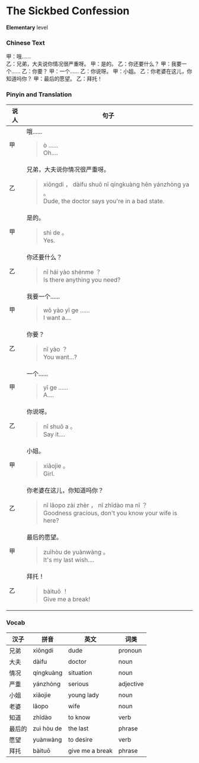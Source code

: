 # The Sickbed Confession
**Elementary** level
### Chinese Text
甲：哦......<br />乙：兄弟，大夫说你情况很严重呀。
甲：是的。
乙：你还要什么？
甲：我要一个......
乙：你要？
甲：一个......
乙：你说呀。
甲：小姐。
乙：你老婆在这儿，你知道吗你？
甲：最后的愿望。
乙：拜托！

### Pinyin and Translation
|说人|句子|
|----|----|
|甲|哦......<blockquote>ò ......<br />Oh....</blockquote>|
|乙|兄弟，大夫说你情况很严重呀。<blockquote>xiōngdi ， dàifu shuō nǐ qíngkuàng hěn yánzhòng ya 。<br />Dude, the doctor says you're in a bad state.</blockquote>|
|甲|是的。<blockquote>shì de 。<br />Yes.</blockquote>|
|乙|你还要什么？<blockquote>nǐ hái yào shénme ？<br />Is there anything you need?</blockquote>|
|甲|我要一个......<blockquote>wǒ yào yī ge ......<br />I want a....</blockquote>|
|乙|你要？<blockquote>nǐ yào ？<br />You want...?</blockquote>|
|甲|一个......<blockquote>yī ge ......<br />A....</blockquote>|
|乙|你说呀。<blockquote>nǐ shuō a 。<br />Say it....</blockquote>|
|甲|小姐。<blockquote>xiǎojie 。<br />Girl.</blockquote>|
|乙|你老婆在这儿，你知道吗你？<blockquote>nǐ lǎopo zài zhèr ， nǐ zhīdào ma nǐ ？<br />Goodness gracious, don't you know your wife is here?</blockquote>|
|甲|最后的愿望。<blockquote>zuìhòu de yuànwàng 。<br />It's my last wish....</blockquote>|
|乙|拜托！<blockquote>bàituō ！<br />Give me a break!</blockquote>|
### Vocab
|汉子|拼音|英文|词类|
|----|----|----|----|
|兄弟|xiōngdi|dude|pronoun|
|大夫|dàifu|doctor|noun|
|情况|qíngkuàng|situation|noun|
|严重|yánzhòng|serious|adjective|
|小姐|xiǎojie|young lady|noun|
|老婆|lǎopo|wife|noun|
|知道|zhīdào|to know|verb|
|最后的|zuì hòu de|the last|phrase|
|愿望|yuànwàng|to desire|verb|
|拜托|bàituō|give me a break|phrase|